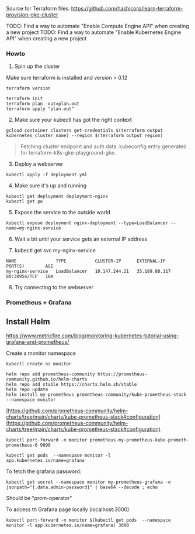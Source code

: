 Source for Terraform files: https://github.com/hashicorp/learn-terraform-provision-gke-cluster

TODO: Find a way to automate "Enable Compute Engine API" when creating a new project
TODO: Find a way to automate "Enable Kubernetes Engine API" when creating a new project

### Howto


1) Spin up the cluster

Make sure terraform is installed and version > 0.12

```
terraform version
```

```
terraform init
terraform plan -out=plan.out
terraform apply "plan.out"
```

2) Make sure your kubectl has got the right context

```
gcloud container clusters get-credentials $(terraform output kubernetes_cluster_name) --region $(terraform output region)
```

> Fetching cluster endpoint and auth data.
> kubeconfig entry generated for terraform-k8s-gke-playground-gke.

3) Deploy a webserver

```
kubectl apply -f deployment.yml
```

4) Make sure it's up and running

```
kubectl get deployment deployment-nginx
kubectl get po
```

5) Expose the service to the outside world

```
kubectl expose deployment nginx-deployment --type=LoadBalancer --name=my-nginx-service
```

6) Wait a bit until your service gets an external IP address

7) kubectl get svc my-nginx-service

```
NAME               TYPE           CLUSTER-IP      EXTERNAL-IP     PORT(S)        AGE
my-nginx-service   LoadBalancer   10.147.244.21   35.189.80.117   80:30954/TCP   16m
```

8) Try connecting to the webserver



### Prometheus + Grafana

## Install Helm

https://www.metricfire.com/blog/monitoring-kubernetes-tutorial-using-grafana-and-prometheus/

Create a monitor namespace

```
kubectl create ns monitor
```

```
helm repo add prometheus-community https://prometheus-community.github.io/helm-charts
helm repo add stable https://charts.helm.sh/stable
helm repo update
helm install my-prometheus prometheus-community/kube-prometheus-stack --namespace monitor
```

[https://github.com/prometheus-community/helm-charts/tree/main/charts/kube-prometheus-stack#configuration](https://github.com/prometheus-community/helm-charts/tree/main/charts/kube-prometheus-stack#configuration)

```
kubectl port-forward -n monitor prometheus-my-prometheus-kube-prometh-prometheus-0 9090
```

```
kubectl get pods  --namespace monitor -l app.kubernetes.io/name=grafana
```

To fetch the grafana password:
```
kubectl get secret --namespace monitor my-prometheus-grafana -o jsonpath="{.data.admin-password}" | base64 --decode ; echo
```

Should be "prom-operator"


To access th Grafana page locally (localhost:3000)
```
kubectl port-forward -n monitor $(kubectl get pods  --namespace monitor -l app.kubernetes.io/name=grafana) 3000
```
